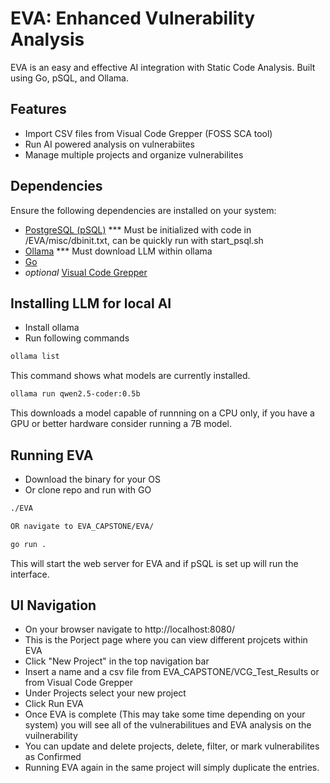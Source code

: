 # EVA: Enhanced Vulnerability Analysis

EVA is an easy and effective AI integration with Static Code Analysis. Built using Go, pSQL, and Ollama.

## Features

- Import CSV files from Visual Code Grepper (FOSS SCA tool)
- Run AI powered analysis on vulnerabiites
- Manage multiple projects and organize vulnerabilites

## Dependencies

Ensure the following dependencies are installed on your system:

- [PostgreSQL (pSQL)](https://www.postgresql.org/download/) *** Must be initialized with code in /EVA/misc/dbinit.txt, can be quickly run with start_psql.sh
- [Ollama](https://ollama.com/) *** Must download LLM within ollama
- [Go](https://golang.org/doc/install)
- *optional* [Visual Code Grepper](https://github.com/nccgroup/VCG)

## Installing LLM for local AI
- Install ollama
- Run following commands
```bash
ollama list
```
This command shows what models are currently installed.
```bash
ollama run qwen2.5-coder:0.5b
```
This downloads a model capable of runnning on a CPU only, if you have a GPU or better hardware consider running a 7B model.

## Running EVA
- Download the binary for your OS
- Or clone repo and run with GO
```bash
./EVA

OR navigate to EVA_CAPSTONE/EVA/

go run .
```
This will start the web server for EVA and if pSQL is set up will run the interface.

## UI Navigation
- On your browser navigate to http://localhost:8080/
- This is the Porject page where you can view different projcets within EVA
- Click "New Project" in the top navigation bar
- Insert a name and a csv file from EVA_CAPSTONE/VCG_Test_Results or from Visual Code Grepper
- Under Projects select your new project
- Click Run EVA
- Once EVA is complete (This may take some time depending on your system) you will see all of the vulnerabilitues and EVA analysis on the vuilnerability
- You can update and delete projects, delete, filter, or mark vulnerabilites as Confirmed
- Running EVA again in the same project will simply duplicate the entries.
